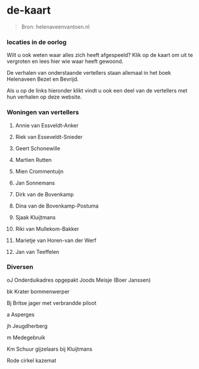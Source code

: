 # de-kaart

> Bron: helenaveenvantoen.nl

### locaties in de oorlog

Wilt u ook weten waar alles zich heeft afgespeeld? Klik op de kaart om uit te vergroten en lees hier wie waar heeft gewoond.

De verhalen van onderstaande vertellers staan allemaal in het boek Helenaveen Bezet en Bevrijd.

Als u op de links hieronder klikt vindt u ook een deel van de vertellers met hun verhalen op deze website.

### Woningen van vertellers

1. Annie van Essveldt-Anker

2. Riek van Esseveldt-Snieder

3. Geert Schonewille

4. Martien Rutten

5. Mien Crommentuijn

6. Jan Sonnemans

7. Dirk van de Bovenkamp

8. Dina van de Bovenkamp-Postuma

9. Sjaak Kluijtmans

10. Riki van Mullekom-Bakker

11. Marietje van Horen-van der Werf

12. Jan van Teeffelen

### Diversen

oJ Onderduikadres opgepakt Joods Meisje (Boer Janssen)

bk Krater bommenwerper

Bj Britse jager met verbrandde piloot

a Asperges

jh Jeugdherberg

m Medegebruik

Km Schuur gijzelaars bij Kluijtmans

Rode cirkel kazemat
